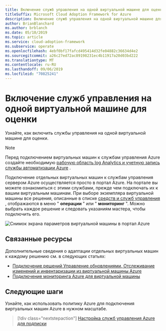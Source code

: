 ```yaml
---
title: Включение служб управления на одной виртуальной машине для оценки
titleSuffix: Microsoft Cloud Adoption Framework for Azure
description: Включение служб управления на одной виртуальной машине для оценки
author: BrianBlanchard
ms.author: brblanch
ms.date: 05/10/2019
ms.topic: article
ms.service: cloud-adoption-framework
ms.subservice: operate
ms.openlocfilehash: 4ebf0bf17fafcd495414d32fe04882c36634d4e2
ms.sourcegitcommit: a26c27ed72ac89198231ec4b11917a20d03bd222
ms.translationtype: MT
ms.contentlocale: ru-RU
ms.lasthandoff: 09/06/2019
ms.locfileid: "70825241"
---
```

# <a name="enable-management-services-on-a-single-vm-for-evaluation"></a>Включение служб управления на одной виртуальной машине для оценки

Узнайте, как включить службы управления на одной виртуальной машине для оценки.

> [!NOTE]
> Перед подключением виртуальных машин к службам управления Azure создайте необходимую [рабочую область log Analytics и учетную запись службы автоматизации Azure](./prerequisites.md#create-a-workspace-and-automation-account) .

Подключение отдельных виртуальных машин к службам управления сервером Azure осуществляется просто в портал Azure. На портале вы можете ознакомиться с этими службами, прежде чем подключать их к вашим виртуальным машинам. При выборе экземпляра виртуальной машины все решения, описанные в списке [средств и служб управления](./tools-services.md) , отображаются в меню " **операции** " или " **мониторинг** ". Можно выбрать каждое решение и следовать указаниям мастера, чтобы подключить его.

![Снимок экрана параметров виртуальной машины в портал Azure](./media/onboarding-single-vm.png)

## <a name="related-resources"></a>Связанные ресурсы

Дополнительные сведения о адаптации отдельных виртуальных машин к каждому решению см. в следующих статьях:

- [Подключение решений Управление обновлениями, Отслеживание изменений и инвентаризации из виртуальной машины Azure](/azure/automation/automation-onboard-solutions-from-vm)
- [Подключение мониторинга Azure для виртуальной машины](/azure/azure-monitor/insights/vminsights-enable-single-vm)

## <a name="next-steps"></a>Следующие шаги

Узнайте, как использовать политику Azure для подключения виртуальных машин Azure в нужном масштабе.

> [!div class="nextstepaction"]
> [Настройка служб управления Azure для подписки](./onboard-at-scale.md)
